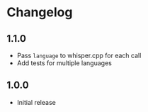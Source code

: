 # Changelog

## 1.1.0

- Pass `language` to whisper.cpp for each call
- Add tests for multiple languages

## 1.0.0

- Initial release
